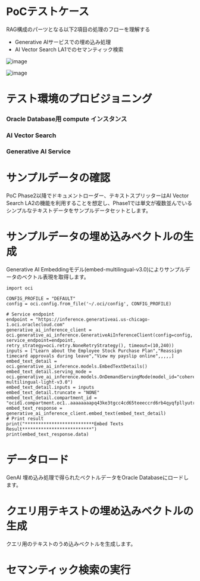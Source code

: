# PoCテストケース
RAG構成のパーツとなる以下2項目の処理のフローを理解する
- Generative AIサービスでの埋め込み処理
- AI Vector Search LA1でのセマンティック検索

![image](https://github.com/kenkensonson/oci-generativeai-hol01/assets/30405234/9efcfaf0-8cfa-413d-898f-577d0ac3b4f7)

![image](https://github.com/kenkensonson/oci-generativeai-hol01/assets/30405234/ceb34b69-b594-458f-8d7e-855826a3611a)


# テスト環境のプロビジョニング
### Oracle Database用 compute インスタンス
### AI Vector Search
### Generative AI Service



# サンプルデータの確認
PoC Phase2以降でドキュメントローダー、テキストスプリッターはAI Vector Search LA2の機能を利用することを想定し、Phase1では単文が複数並んでいるシンプルなテキストデータをサンプルデータセットとします。


# サンプルデータの埋め込みベクトルの生成
Generative AI Embeddingモデル(embed-multilingual-v3.0)によりサンプルデータのベクトル表現を取得します。

```
import oci

CONFIG_PROFILE = "DEFAULT"
config = oci.config.from_file('~/.oci/config', CONFIG_PROFILE)

# Service endpoint
endpoint = "https://inference.generativeai.us-chicago-1.oci.oraclecloud.com"
generative_ai_inference_client = oci.generative_ai_inference.GenerativeAiInferenceClient(config=config, service_endpoint=endpoint, retry_strategy=oci.retry.NoneRetryStrategy(), timeout=(10,240))
inputs = ["Learn about the Employee Stock Purchase Plan","Reassign timecard approvals during leave","View my payslip online",,,,,]
embed_text_detail = oci.generative_ai_inference.models.EmbedTextDetails()
embed_text_detail.serving_mode = oci.generative_ai_inference.models.OnDemandServingMode(model_id="cohere.embed-multilingual-light-v3.0")
embed_text_detail.inputs = inputs
embed_text_detail.truncate = "NONE"
embed_text_detail.compartment_id = "ocid1.compartment.oc1..aaaaaaaapq43ke3tgcc4cd65teeeccrd6rb4qyqfpllyutrau4j2bijwewlq"
embed_text_response = generative_ai_inference_client.embed_text(embed_text_detail)
# Print result
print("**************************Embed Texts Result**************************")
print(embed_text_response.data)
```

# データロード
GenAI 埋め込み処理で得られたベクトルデータをOracle Databaseにロードします。


# クエリ用テキストの埋め込みベクトルの生成
クエリ用のテキストのうめ込みベクトルを生成します。


# セマンティック検索の実行


